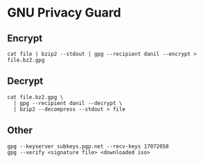 # GNU Privacy Guard

## Encrypt

    cat file | bzip2 --stdout | gpg --recipient danil --encrypt > file.bz2.gpg

## Decrypt

    cat file.bz2.gpg \
      | gpg --recipient danil --decrypt \
      | bzip2 --decompress --stdout > file

## Other

    gpg --keyserver subkeys.pgp.net --recv-keys 17072058
    gpg --verify <signature file> <downloaded iso>
